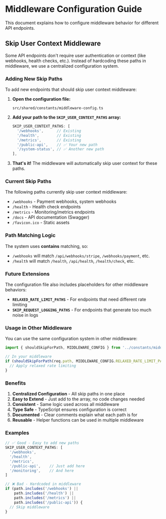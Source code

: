 # Middleware Configuration Guide

This document explains how to configure middleware behavior for different API endpoints.

## Skip User Context Middleware

Some API endpoints don't require user authentication or context (like webhooks, health checks, etc.). Instead of hardcoding these paths in middleware, we use a centralized configuration system.

### Adding New Skip Paths

To add new endpoints that should skip user context middleware:

1. **Open the configuration file:**
   ```
   src/shared/constants/middleware-config.ts
   ```

2. **Add your path to the `SKIP_USER_CONTEXT_PATHS` array:**
   ```typescript
   SKIP_USER_CONTEXT_PATHS: [
     '/webhooks',      // Existing
     '/health',        // Existing
     '/metrics',       // Existing
     '/public-api',    // ✅ Your new path
     '/system-status', // ✅ Another new path
   ],
   ```

3. **That's it!** The middleware will automatically skip user context for these paths.

### Current Skip Paths

The following paths currently skip user context middleware:

- `/webhooks` - Payment webhooks, system webhooks
- `/health` - Health check endpoints
- `/metrics` - Monitoring/metrics endpoints
- `/docs` - API documentation (Swagger)
- `/favicon.ico` - Static assets

### Path Matching Logic

The system uses **contains** matching, so:
- `/webhooks` will match `/api/webhooks/stripe`, `/webhooks/payment`, etc.
- `/health` will match `/health`, `/api/health`, `/health/check`, etc.

### Future Extensions

The configuration file also includes placeholders for other middleware behaviors:

- **`RELAXED_RATE_LIMIT_PATHS`** - For endpoints that need different rate limiting
- **`SKIP_REQUEST_LOGGING_PATHS`** - For endpoints that generate too much noise in logs

### Usage in Other Middleware

You can use the same configuration system in other middleware:

```typescript
import { shouldSkipForPath, MIDDLEWARE_CONFIG } from '../constants/middleware-config';

// In your middleware
if (shouldSkipForPath(req.path, MIDDLEWARE_CONFIG.RELAXED_RATE_LIMIT_PATHS)) {
  // Apply relaxed rate limiting
}
```

### Benefits

1. **Centralized Configuration** - All skip paths in one place
2. **Easy to Extend** - Just add to the array, no code changes needed
3. **Consistent** - Same logic used across all middleware
4. **Type Safe** - TypeScript ensures configuration is correct
5. **Documented** - Clear comments explain what each path is for
6. **Reusable** - Helper functions can be used in multiple middleware

### Examples

```typescript
// ✅ Good - Easy to add new paths
SKIP_USER_CONTEXT_PATHS: [
  '/webhooks',
  '/health', 
  '/metrics',
  '/public-api',    // Just add here
  '/monitoring',    // And here
]

// ❌ Bad - Hardcoded in middleware
if (path.includes('/webhooks') || 
    path.includes('/health') || 
    path.includes('/metrics') ||
    path.includes('/public-api')) {
  // Skip middleware
}
```
